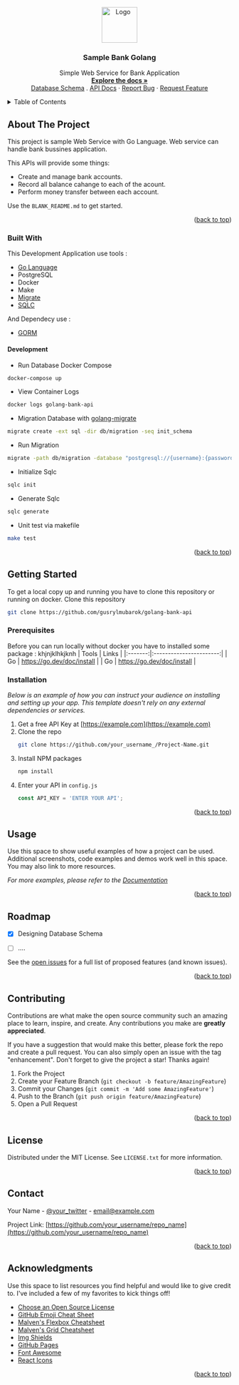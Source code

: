 <!-- PROJECT LOGO -->
<br />
<div align="center">
  <a href="https://github.com/gusrylmubarok/sample-bank-golang/blob/main/documentation/banking-money-svgrepo-com.svg">
    <img src="https://github.com/gusrylmubarok/golang-bank-api/blob/main/documentation/banking-money-svgrepo-com.svg" alt="Logo" width="80" height="80">
  </a>

  <h3 align="center">Sample Bank Golang</h3>

  <p align="center">
    Simple Web Service for Bank Application
    <br />
    <a href=""><strong>Explore the docs »</strong></a>
    <br />
    <a href="https://github.com/gusrylmubarok/sample-bank-golang/blob/main/documentation/SampleBankGolang.png">Database Schema</a>
    .
    <a href="https://github.com/gusrylmubarok/sample-bank-golang/blob/main/documentation/SampleBankGolang.png">API Docs</a>
    ·
    <a href="https://github.com/gusrylmubarok/sample-bank-golang/issues">Report Bug</a>
    ·
    <a href="https://github.com/gusrylmubarok/sample-bank-golang/issues">Request Feature</a>
  </p>
</div>



<!-- TABLE OF CONTENTS -->
<details>
  <summary>Table of Contents</summary>
  <ol>
    <li>
      <a href="#about-the-project">About The Project</a>
      <ul>
        <li><a href="#built-with">Built With</a></li>
      </ul>
    </li>
    <li>
      <a href="#getting-started">Getting Started</a>
      <ul>
        <li><a href="#prerequisites">Prerequisites</a></li>
        <li><a href="#installation">Installation</a></li>
      </ul>
    </li>
    <li><a href="#usage">Usage</a></li>
    <li><a href="#roadmap">Roadmap</a></li>
    <li><a href="#contributing">Contributing</a></li>
    <li><a href="#license">License</a></li>
    <li><a href="#contact">Contact</a></li>
    <li><a href="#acknowledgments">Acknowledgments</a></li>
  </ol>
</details>



<!-- ABOUT THE PROJECT -->
## About The Project
This project is sample Web Service with Go Language. Web service can handle bank bussines application.

This APIs will provide some things:
* Create and manage bank accounts.
* Record all balance cahange to each of the acount.
* Perform money transfer between each account.

Use the `BLANK_README.md` to get started.

<p align="right">(<a href="#top">back to top</a>)</p>



### Built With

This Development Application use tools :

* [Go Language](https://go.dev/)
* PostgreSQL
* Docker
* Make
* [Migrate](https://github.com/golang-migrate/migrate)
* [SQLC](https://docs.sqlc.dev/en/latest/index.html)

And Dependecy use :
* [GORM](https://github.com/go-gorm/gorm)



#### Development
* Run Database Docker Compose
```bash
docker-compose up
```
* View Container Logs
```bash
docker logs golang-bank-api
```
* Migration Database with [golang-migrate](https://github.com/golang-migrate/migrate)
```bash
migrate create -ext sql -dir db/migration -seq init_schema
```
* Run Migration
```bash
migrate -path db/migration -database "postgresql://{username}:{password}@localhost:5432/simple_bank?sslmode=disable" -verbose up
```
* Initialize Sqlc
```bash
sqlc init
```
* Generate Sqlc
```bash
sqlc generate
```
* Unit test via makefile
```bash
make test
```

<p align="right">(<a href="#top">back to top</a>)</p>


<!-- GETTING STARTED -->
## Getting Started

To get a local copy up and running you have to clone this repository or running on docker.
Clone this repository
```bash
git clone https://github.com/gusrylmubarok/golang-bank-api
```

### Prerequisites

Before you can run locally without docker you have to installed some package :
khjnjklhkjknh
| Tools |  Links | 
|:-------:|:-----------------------:|
| Go  | https://go.dev/doc/install  |
| Go  | https://go.dev/doc/install  |



### Installation

_Below is an example of how you can instruct your audience on installing and setting up your app. This template doesn't rely on any external dependencies or services._

1. Get a free API Key at [https://example.com](https://example.com)
2. Clone the repo
   ```sh
   git clone https://github.com/your_username_/Project-Name.git
   ```
3. Install NPM packages
   ```sh
   npm install
   ```
4. Enter your API in `config.js`
   ```js
   const API_KEY = 'ENTER YOUR API';
   ```

<p align="right">(<a href="#top">back to top</a>)</p>



<!-- USAGE EXAMPLES -->
## Usage

Use this space to show useful examples of how a project can be used. Additional screenshots, code examples and demos work well in this space. You may also link to more resources.

_For more examples, please refer to the [Documentation](https://example.com)_

<p align="right">(<a href="#top">back to top</a>)</p>



<!-- ROADMAP -->
## Roadmap

- [x] Designing Database Schema
- [ ] ....


See the [open issues](https://github.com/othneildrew/Best-README-Template/issues) for a full list of proposed features (and known issues).

<p align="right">(<a href="#top">back to top</a>)</p>



<!-- CONTRIBUTING -->
## Contributing

Contributions are what make the open source community such an amazing place to learn, inspire, and create. Any contributions you make are **greatly appreciated**.

If you have a suggestion that would make this better, please fork the repo and create a pull request. You can also simply open an issue with the tag "enhancement".
Don't forget to give the project a star! Thanks again!

1. Fork the Project
2. Create your Feature Branch (`git checkout -b feature/AmazingFeature`)
3. Commit your Changes (`git commit -m 'Add some AmazingFeature'`)
4. Push to the Branch (`git push origin feature/AmazingFeature`)
5. Open a Pull Request

<p align="right">(<a href="#top">back to top</a>)</p>



<!-- LICENSE -->
## License

Distributed under the MIT License. See `LICENSE.txt` for more information.

<p align="right">(<a href="#top">back to top</a>)</p>



<!-- CONTACT -->
## Contact

Your Name - [@your_twitter](https://twitter.com/your_username) - email@example.com

Project Link: [https://github.com/your_username/repo_name](https://github.com/your_username/repo_name)

<p align="right">(<a href="#top">back to top</a>)</p>



<!-- ACKNOWLEDGMENTS -->
## Acknowledgments

Use this space to list resources you find helpful and would like to give credit to. I've included a few of my favorites to kick things off!

* [Choose an Open Source License](https://choosealicense.com)
* [GitHub Emoji Cheat Sheet](https://www.webpagefx.com/tools/emoji-cheat-sheet)
* [Malven's Flexbox Cheatsheet](https://flexbox.malven.co/)
* [Malven's Grid Cheatsheet](https://grid.malven.co/)
* [Img Shields](https://shields.io)
* [GitHub Pages](https://pages.github.com)
* [Font Awesome](https://fontawesome.com)
* [React Icons](https://react-icons.github.io/react-icons/search)

<p align="right">(<a href="#top">back to top</a>)</p>



<!-- MARKDOWN LINKS & IMAGES -->
<!-- https://www.markdownguide.org/basic-syntax/#reference-style-links -->
[contributors-shield]: https://img.shields.io/github/contributors/othneildrew/Best-README-Template.svg?style=for-the-badge
[contributors-url]: https://github.com/othneildrew/Best-README-Template/graphs/contributors
[forks-shield]: https://img.shields.io/github/forks/othneildrew/Best-README-Template.svg?style=for-the-badge
[forks-url]: https://github.com/othneildrew/Best-README-Template/network/members
[stars-shield]: https://img.shields.io/github/stars/othneildrew/Best-README-Template.svg?style=for-the-badge
[stars-url]: https://github.com/othneildrew/Best-README-Template/stargazers
[issues-shield]: https://img.shields.io/github/issues/othneildrew/Best-README-Template.svg?style=for-the-badge
[issues-url]: https://github.com/othneildrew/Best-README-Template/issues
[license-shield]: https://img.shields.io/github/license/othneildrew/Best-README-Template.svg?style=for-the-badge
[license-url]: https://github.com/othneildrew/Best-README-Template/blob/master/LICENSE.txt
[linkedin-shield]: https://img.shields.io/badge/-LinkedIn-black.svg?style=for-the-badge&logo=linkedin&colorB=555
[linkedin-url]: https://linkedin.com/in/othneildrew
[product-screenshot]: images/screenshot.png
[Next.js]: https://img.shields.io/badge/next.js-000000?style=for-the-badge&logo=nextdotjs&logoColor=white
[Next-url]: https://nextjs.org/
[React.js]: https://img.shields.io/badge/React-20232A?style=for-the-badge&logo=react&logoColor=61DAFB
[React-url]: https://reactjs.org/
[Vue.js]: https://img.shields.io/badge/Vue.js-35495E?style=for-the-badge&logo=vuedotjs&logoColor=4FC08D
[Vue-url]: https://vuejs.org/
[Angular.io]: https://img.shields.io/badge/Angular-DD0031?style=for-the-badge&logo=angular&logoColor=white
[Angular-url]: https://angular.io/
[Svelte.dev]: https://img.shields.io/badge/Svelte-4A4A55?style=for-the-badge&logo=svelte&logoColor=FF3E00
[Svelte-url]: https://svelte.dev/
[Laravel.com]: https://img.shields.io/badge/Laravel-FF2D20?style=for-the-badge&logo=laravel&logoColor=white
[Laravel-url]: https://laravel.com
[Bootstrap.com]: https://img.shields.io/badge/Bootstrap-563D7C?style=for-the-badge&logo=bootstrap&logoColor=white
[Bootstrap-url]: https://getbootstrap.com
[JQuery.com]: https://img.shields.io/badge/jQuery-0769AD?style=for-the-badge&logo=jquery&logoColor=white
[JQuery-url]: https://jquery.com 